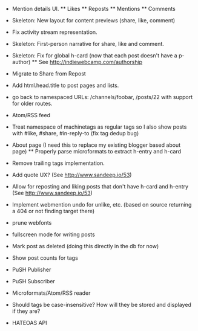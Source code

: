 * Mention details UI.
** Likes
** Reposts
** Mentions
** Comments
* Skeleton: New layout for content previews (share, like, comment)
* Fix activity stream representation.
* Skeleton: First-person narrative for share, like and comment.
* Skeleton: Fix for global h-card (now that each post doesn't have a p-author)
** See http://indiewebcamp.com/authorship
* Migrate to Share from Repost
* Add html.head.title to post pages and lists.
* go back to namespaced URLs: /channels/foobar, /posts/22 with support for older routes.
* Atom/RSS feed
* Treat namespace of machinetags as regular tags so I also show posts with #like, #share, #in-reply-to (fix tag dedup bug)
* About page (I need this to replace my existing blogger based about page)
** Properly parse microformats to extract h-entry and h-card
* Remove trailing tags implementation.
* Add quote UX? (See http://www.sandeep.io/53)
* Allow for reposting and liking posts that don't have h-card and h-entry (See http://www.sandeep.io/53)
* Implement webmention undo for unlike, etc. (based on source returning a 404 or not finding target there)

* prune webfonts

* fullscreen mode for writing posts
* Mark post as deleted (doing this directly in the db for now)
* Show post counts for tags
* PuSH Publisher
* PuSH Subscriber
* Microformats/Atom/RSS reader
* Should tags be case-insensitive? How will they be stored and displayed if they are?
* HATEOAS API